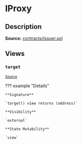# IProxy

## Description

**Source:** [contracts/Issuer.sol](https://github.com/Synthetixio/synthetix/tree/v2.86.1/contracts/Issuer.sol)

## Views

### `target`

<sub>[Source](https://github.com/Synthetixio/synthetix/tree/v2.86.1/contracts/Issuer.sol#L31)</sub>

??? example "Details"

    **Signature**

    `target() view returns (address)`

    **Visibility**

    `external`

    **State Mutability**

    `view`
